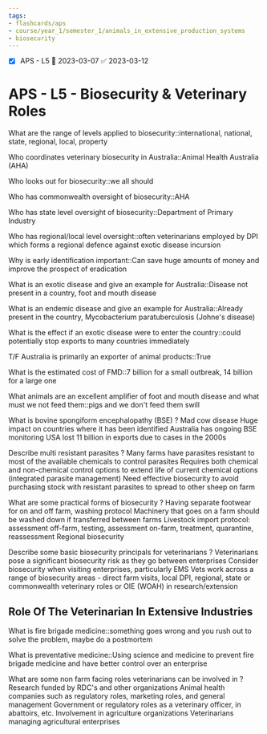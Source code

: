 ```yaml
---
tags:
- flashcards/aps
- course/year_1/semester_1/animals_in_extensive_production_systems
- biosecurity
---
```


- [x] APS - L5 📅 2023-03-07 ✅ 2023-03-12

# APS - L5 - Biosecurity & Veterinary Roles

What are the range of levels applied to biosecurity::international, national, state, regional, local, property

Who coordinates veterinary biosecurity in Australia::Animal Health Australia (AHA)

Who looks out for biosecurity::we all should

Who has commonwealth oversight of biosecurity::AHA

Who has state level oversight of biosecurity::Department of Primary Industry

Who has regional/local level oversight::often veterinarians employed by DPI which forms a regional defence against exotic disease incursion

Why is early identification important::Can save huge amounts of money and improve the prospect of eradication

What is an exotic disease and give an example for Australia::Disease not present in a country, foot and mouth disease

What is an endemic disease and give an example for Australia::Already present in the country, Mycobacterium paratuberculosis (Johne's disease)

What is the effect if an exotic disease were to enter the country::could potentially stop exports to many countries immediately

T/F Australia is primarily an exporter of animal products::True

What is the estimated cost of FMD::7 billion for a small outbreak, 14 billion for a large one

What animals are an excellent amplifier of foot and mouth disease and what must we not feed them::pigs and we don't feed them swill

What is bovine spongiform encephalopathy (BSE)
?
Mad cow disease
Huge impact on countries where it has been identified
Australia has ongoing BSE monitoring
USA lost 11 billion in exports due to cases in the 2000s

Describe multi resistant parasites
?
Many farms have parasites resistant to most of the available chemicals to control parasites
Requires both chemical and non-chemical control options to extend life of current chemical options (integrated parasite management)
Need effective biosecurity to avoid purchasing stock with resistant parasites to spread to other sheep on farm

What are some practical forms of biosecurity
?
Having separate footwear for on and off farm, washing protocol
Machinery that goes on a farm should be washed down if transferred between farms
Livestock import protocol: assessment off-farm, testing, assessment on-farm, treatment, quarantine, reassessment
Regional biosecurity

Describe some basic biosecurity principals for veterinarians
?
Veterinarians pose a significant biosecurity risk as they go between enterprises
Consider biosecurity when visiting enterprises, particularly EMS
Vets work across a range of biosecurity areas - direct farm visits, local DPI, regional, state or commonwealth veterinary roles or OIE (WOAH) in research/extension

## Role Of The Veterinarian In Extensive Industries

What is fire brigade medicine::something goes wrong and you rush out to solve the problem, maybe do a postmortem

What is preventative medicine::Using science and medicine to prevent fire brigade medicine and have better control over an enterprise

What are some non farm facing roles veterinarians can be involved in
?
Research funded by RDC's and other organizations
Animal health companies such as regulatory roles, marketing roles, and general management
Government or regulatory roles as a veterinary officer, in abattoirs, etc.
Involvement in agriculture organizations
Veterinarians managing agricultural enterprises

